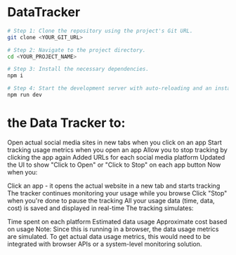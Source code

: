 # DataTracker

```sh
# Step 1: Clone the repository using the project's Git URL.
git clone <YOUR_GIT_URL>

# Step 2: Navigate to the project directory.
cd <YOUR_PROJECT_NAME>

# Step 3: Install the necessary dependencies.
npm i

# Step 4: Start the development server with auto-reloading and an instant preview.
npm run dev
```

# the Data Tracker to:

Open actual social media sites in new tabs when you click on an app
Start tracking usage metrics when you open an app
Allow you to stop tracking by clicking the app again
Added URLs for each social media platform
Updated the UI to show "Click to Open" or "Click to Stop" on each app button
Now when you:

Click an app - it opens the actual website in a new tab and starts tracking
The tracker continues monitoring your usage while you browse
Click "Stop" when you're done to pause the tracking
All your usage data (time, data, cost) is saved and displayed in real-time
The tracking simulates:

Time spent on each platform
Estimated data usage
Approximate cost based on usage
Note: Since this is running in a browser, the data usage metrics are simulated. To get actual data usage metrics, this would need to be integrated with browser APIs or a system-level monitoring solution.
